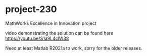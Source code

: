 # project-230
MathWorks Excellence in Innovation project

video demonstrating the solution can be found here https://youtu.be/S1a9L4clW38

Need at least Matlab R2021a to work, sorry for the older releases.
